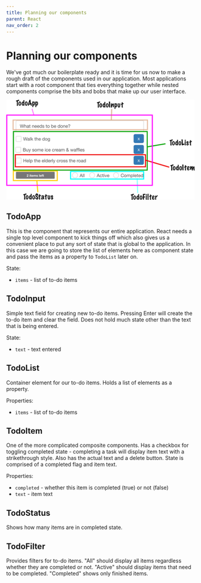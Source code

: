 ```yaml
---
title: Planning our components
parent: React
nav_order: 2
---
```



# Planning our components

We've got much our boilerplate ready and it is time for us now to make a rough draft of the components used in our application. Most applications start with a root component that ties everything together while nested components comprise the bits and bobs that make up our user interface.

![App components](images/todo.png)

## TodoApp

This is the component that represents our entire application. React needs a single top level component to kick things off which also gives us a convenient place to put any sort of state that is global to the application. In this case we are going to store the list of elements here as component state and pass the items as a property to `TodoList` later on.

State:
* `items` - list of to-do items

## TodoInput

Simple text field for creating new to-do items. Pressing Enter will create the to-do item and clear the field. Does not hold much state other than the text that is being entered.

State:
* `text` - text entered

## TodoList

Container element for our to-do items. Holds a list of elements as a property.

Properties:
* `items` - list of to-do items

## TodoItem

One of the more complicated composite components. Has a checkbox for toggling completed state - completing a task will display item text with a strikethrough style. Also has the actual text and a delete button. State is comprised of a completed flag and item text.

Properties:
* `completed` - whether this item is completed (true) or not (false)
* `text` - item text

## TodoStatus

Shows how many items are in completed state.



## TodoFilter

Provides filters for to-do items. "All" should display all items regardless whether they are completed or not. "Active" should display items that need to be completed. "Completed" shows only finished items.

